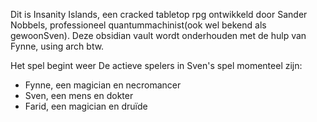 Dit is Insanity Islands, een cracked tabletop rpg ontwikkeld door Sander Nobbels, professioneel quantummachinist(ook wel bekend als gewoonSven). Deze obsidian vault wordt onderhouden met de hulp van Fynne, using arch btw. 

Het spel begint <binnenkort> weer
De actieve spelers in Sven's spel momenteel zijn:

* Fynne, een magician en necromancer
* Sven, een mens en dokter
* Farid, een magician en druïde